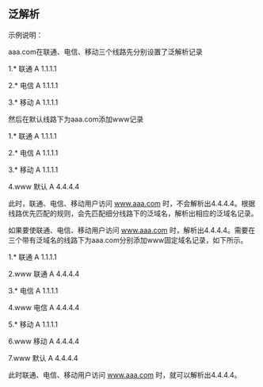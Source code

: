 ## **泛解析**

示例说明：

aaa.com在联通、电信、移动三个线路先分别设置了泛解析记录

1.* 联通 A 1.1.1.1

2.* 电信 A 1.1.1.1

3.* 移动 A 1.1.1.1

然后在默认线路下为aaa.com添加www记录

1.* 联通 A 1.1.1.1

2.* 电信 A 1.1.1.1

3.* 移动 A 1.1.1.1

4.www 默认 A 4.4.4.4

此时，联通、电信、移动用户访问 www.aaa.com 时，不会解析出4.4.4.4。根据线路优先匹配的规则，会先匹配细分线路下的泛域名，解析出相应的泛域名记录。

如果要使联通、电信、移动用户访问 www.aaa.com 时，解析出4.4.4.4。需要在三个带有泛域名的线路下为aaa.com分别添加www固定域名记录，如下所示。

1.* 联通 A 1.1.1.1

2.www 联通 A 4.4.4.4

3.* 电信 A 1.1.1.1

4.www 电信 A 4.4.4.4

5.* 移动 A 1.1.1.1

6.www 移动 A 4.4.4.4

7.www 默认 A 4.4.4.4

此时联通、电信、移动用户访问 www.aaa.com 时，就可以解析出4.4.4.4。

 
